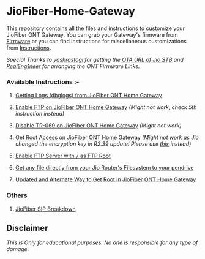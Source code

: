 # JioFiber-Home-Gateway

This repository contains all the files and instructions to customize your JioFiber ONT Gateway. You can grab your Gateway's firmware from [Firmware](https://github.com/itsyourap/JioFiber-Home-Gateway/tree/master/Firmware/) or you can find instructions for miscellaneous customizations from [Instructions](https://github.com/itsyourap/JioFiber-Home-Gateway/tree/master/Instructions/).

*Special Thanks to [yashrastogi](https://broadbandforum.co/members/yashrastogi.81002/) for getting the [OTA URL of Jio STB](https://broadbandforum.co/threads/jio-stb-jhsd200-ota-link.209956/) and [RealEng1neer](https://github.com/RealEng1neer) for arranging the ONT Firmware Links.*

### Available Instructions :-

1. [Getting Logs (dbglogs) from JioFiber ONT Home Gateway](https://github.com/itsyourap/JioFiber-Home-Gateway/blob/master/Instructions/Get-dbglogs-JioFiber-ONT-Home-Gateway.md)

2. [Enable FTP on JioFIber ONT Home Gateway](https://github.com/itsyourap/JioFiber-Home-Gateway/blob/master/Instructions/Enable-FTP-JioFiber-ONT-Home-Gateway.md) *(Might not work, check 5th instruction instead)*

3. [Disable TR-069 on JioFiber ONT Home Gateway](https://github.com/itsyourap/JioFiber-Home-Gateway/blob/master/Instructions/Disable-TR-069-JioFiber-ONT-Home-Gateway.md) *(Might not work)*

4. [Get Root Access on JioFiber ONT Home Gateway](https://github.com/itsyourap/JioFiber-Home-Gateway/blob/master/Instructions/Get-Root-Access-JioFiber-ONT-Home-Gateway.md) *(Might not work as Jio changed the encryption key in R2.39 update! Please use [this](https://github.com/itsyourap/JioFiber-Home-Gateway/blob/master/Instructions/Alternate-Way-To-Get-Root-Access-JioFiber-ONT-Home-Gateway.md) instead)*

5. [Enable FTP Server with `/` as FTP Root](https://github.com/itsyourap/JioFiber-Home-Gateway/blob/master/Instructions/Enable-Root-FTP-JioFiber-ONT-Home-Gateway.md)

6. [Get any file directly from your Jio Router's Filesystem to your pendrive](https://github.com/itsyourap/JioFiber-Home-Gateway/blob/master/Instructions/Get-Any-File-From-JioFiber-ONT-Home-Gateway.md)

7. [Updated and Alternate Way to Get Root in JioFiber ONT Home Gateway](https://github.com/itsyourap/JioFiber-Home-Gateway/blob/master/Instructions/Alternate-Way-To-Get-Root-Access-JioFiber-ONT-Home-Gateway.md)

### Others

1. [JioFiber SIP Breakdown](https://github.com/itsyourap/JioFiber-Home-Gateway/blob/master/Research/SIP.md)

## Disclaimer
*This is Only for educational purposes. No one is responsible for any type of damage.*
